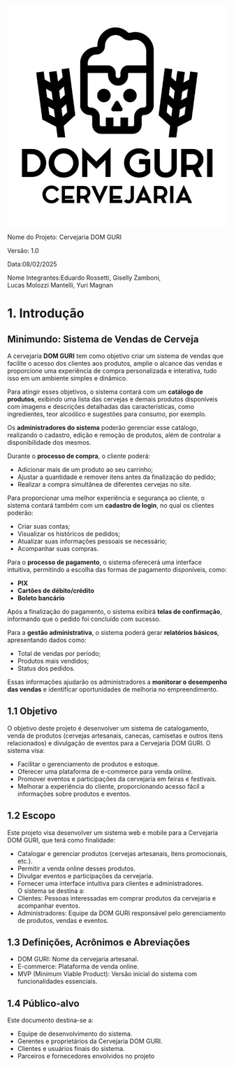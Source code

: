 
![Logo empresa](images/logoBranca.jpg)


Nome do Projeto: Cervejaria DOM GURI

Versão: 1.0

Data:08/02/2025

Nome Integrantes:Eduardo Rossetti, 
Giselly Zamboni, 	 	   
Lucas Molozzi Mantelli, Yuri Magnan


# 1\. Introdução

## Minimundo: Sistema de Vendas de Cerveja  

A cervejaria **DOM GURI** tem como objetivo criar um sistema de vendas que facilite o acesso dos clientes aos produtos, amplie o alcance das vendas e proporcione uma experiência de compra personalizada e interativa, tudo isso em um ambiente simples e dinâmico.  

Para atingir esses objetivos, o sistema contará com um **catálogo de produtos**, exibindo uma lista das cervejas e demais produtos disponíveis com imagens e descrições detalhadas das características, como ingredientes, teor alcoólico e sugestões para consumo, por exemplo.  

Os **administradores do sistema** poderão gerenciar esse catálogo, realizando o cadastro, edição e remoção de produtos, além de controlar a disponibilidade dos mesmos.  

Durante o **processo de compra**, o cliente poderá:  
- Adicionar mais de um produto ao seu carrinho;  
- Ajustar a quantidade e remover itens antes da finalização do pedido;  
- Realizar a compra simultânea de diferentes cervejas no site.  

Para proporcionar uma melhor experiência e segurança ao cliente, o sistema contará também com um **cadastro de login**, no qual os clientes poderão:  
- Criar suas contas;  
- Visualizar os históricos de pedidos;  
- Atualizar suas informações pessoais se necessário;  
- Acompanhar suas compras.  

Para o **processo de pagamento**, o sistema oferecerá uma interface intuitiva, permitindo a escolha das formas de pagamento disponíveis, como:  
- **PIX**  
- **Cartões de débito/crédito**  
- **Boleto bancário**  

Após a finalização do pagamento, o sistema exibirá **telas de confirmação**, informando que o pedido foi concluído com sucesso.  

Para a **gestão administrativa**, o sistema poderá gerar **relatórios básicos**, apresentando dados como:  
- Total de vendas por período;  
- Produtos mais vendidos;  
- Status dos pedidos.  

Essas informações ajudarão os administradores a **monitorar o desempenho das vendas** e identificar oportunidades de melhoria no empreendimento.  


## 1\.1 Objetivo

O objetivo deste projeto é desenvolver um sistema de catalogamento, venda de produtos (cervejas artesanais, canecas, camisetas e outros itens relacionados) e divulgação de eventos para a Cervejaria DOM GURI. O sistema visa:  
- Facilitar o gerenciamento de produtos e estoque.  
- Oferecer uma plataforma de e-commerce para venda online.  
- Promover eventos e participações da cervejaria em feiras e festivais.  
- Melhorar a experiência do cliente, proporcionando acesso fácil a informações sobre produtos e eventos.


## 1\.2 Escopo

Este projeto visa desenvolver um sistema web e mobile para a Cervejaria DOM GURI, que terá como finalidade:  
- Catalogar e gerenciar produtos (cervejas artesanais, itens promocionais, etc.).  
- Permitir a venda online desses produtos.  
- Divulgar eventos e participações da cervejaria.  
- Fornecer uma interface intuitiva para clientes e administradores.  
O sistema se destina a:
- Clientes: Pessoas interessadas em comprar produtos da cervejaria e acompanhar eventos.  
- Administradores: Equipe da DOM GURI responsável pelo gerenciamento de produtos, vendas e eventos.  


## 1\.3 Definições, Acrônimos e Abreviações

- DOM GURI: Nome da cervejaria artesanal.  
- E-commerce: Plataforma de venda online.  
- MVP (Minimum Viable Product): Versão inicial do sistema com funcionalidades essenciais.


## 1\.4 Público-alvo

Este documento destina-se a:
- Equipe de desenvolvimento do sistema.
- Gerentes e proprietários da Cervejaria DOM GURI.
- Clientes e usuários finais do sistema.
- Parceiros e fornecedores envolvidos no projeto
